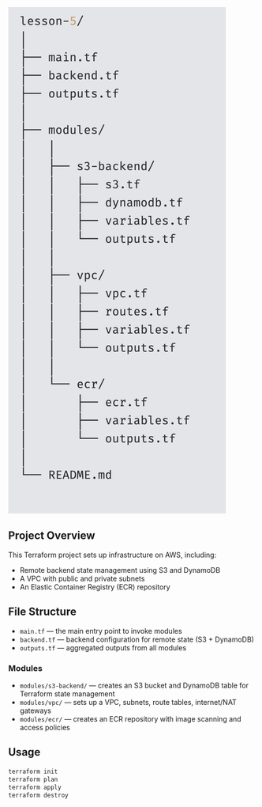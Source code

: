 ![Project Structure](image.png)

## Project Overview

This Terraform project sets up infrastructure on AWS, including:

- Remote backend state management using S3 and DynamoDB
- A VPC with public and private subnets
- An Elastic Container Registry (ECR) repository

## File Structure

- `main.tf` — the main entry point to invoke modules
- `backend.tf` — backend configuration for remote state (S3 + DynamoDB)
- `outputs.tf` — aggregated outputs from all modules

### Modules

- `modules/s3-backend/` — creates an S3 bucket and DynamoDB table for Terraform state management
- `modules/vpc/` — sets up a VPC, subnets, route tables, internet/NAT gateways
- `modules/ecr/` — creates an ECR repository with image scanning and access policies

## Usage

```hcl
terraform init
terraform plan
terraform apply
terraform destroy
```
